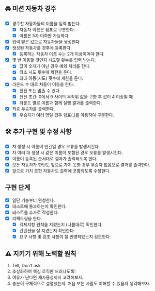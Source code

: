 ## 🚘 미션 자동차 경주  
- [x] 경주할 자동차들의 이름을 입력 받는다.    
  - [x] 자동차 이름은 쉼표로 구분한다.  
  - [x] 이름은 5자 이하만 가능하다.   
- [x] 입력 받은 값으로 자동차들을 생성한다.  
- [x] 생성된 자동차를 경주에 등록한다.    
  - [x] 등록하는 자동차 이름 수는 2개 이상이어야 한다.     
- [x] 몇 번 이동할 것인지 시도할 횟수를 입력 받는다.    
  - [x] 값이 숫자가 아닌 경우 예외 처리를 한다.  
  - [x] 최소 시도 횟수에 제한을 둔다.
  - [x] 최대 이동(시도) 횟수에 제한을 둔다.  
- [x] 라운드 수 대로 차들이 이동을 한다.  
  - [x] 전진 또는 멈출 수 있다.  
  - [x] 전진 조건: 0에서 9 사이의 무작위 값을 구한 후 값이 4 이상일 때  
  - [x] 라운드 별로 이름과 함께 실행 결과를 출력한다.   
- [x] 최종 우승자를 출력한다.  
  - [x] 우승자가 여러 명일 경우 쉼표(,)를 이용하여 구분한다.  
  
## 🛠️ 추가 구현 및 수정 사항  
- [x] 차 생성 시 이름이 빈칸일 경우 오류를 발생시킨다.   
- [x] 차 여러 대 생성 시 같은 이름이 포함된 경우 오류를 발생시킨다.  
- [x] 이름이 등록된 순서대로 결과가 출력되도록 한다.  
- [x] 모든 자동차가 한번도 앞으로 가지 못한 경우 우승자 없음으로 결과를 출력한다.  
- [x] 앞으로 가지 못한 자동차도 출력에 포함되도록 수정한다.   

## 구현 단계  
- [x] 일단 기능부터 완성한다.  
- [x] 테스트에 통과하는지 확인한다.  
- [x] 테스트를 추가로 작성한다.    
- [x] 리팩토링을 한다.  
  - [x] 객체지향 원칙을 지켰는지 (나름대로) 확인한다.  
  - [x] 컨벤션을 잘 지켰는지 확인한다.  
  - [x] 요구 사항 및 강조 사항이 잘 반영되었는지 검토한다.  
  
## ⚠️ 지키기 위해 노력할 원칙  
1. Tell, Don't ask.  
2. 추상화하여 핵심 로직만 드러나도록!   
3. 여유가 난다면 재사용성까지 고려해보자.  
4. 충분히 구체적으로 설명했는지. 처음 보는 사람도 이해할 수 있을지 생각해보자.   